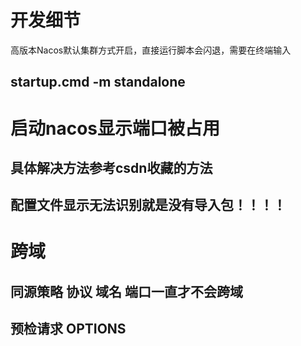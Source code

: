 # 开发细节
高版本Nacos默认集群方式开启，直接运行脚本会闪退，需要在终端输入
## startup.cmd -m standalone

# 启动nacos显示端口被占用
## 具体解决方法参考csdn收藏的方法
## 配置文件显示无法识别就是没有导入包！！！！

# 跨域 
## 同源策略 协议 域名 端口一直才不会跨域
## 预检请求 OPTIONS
